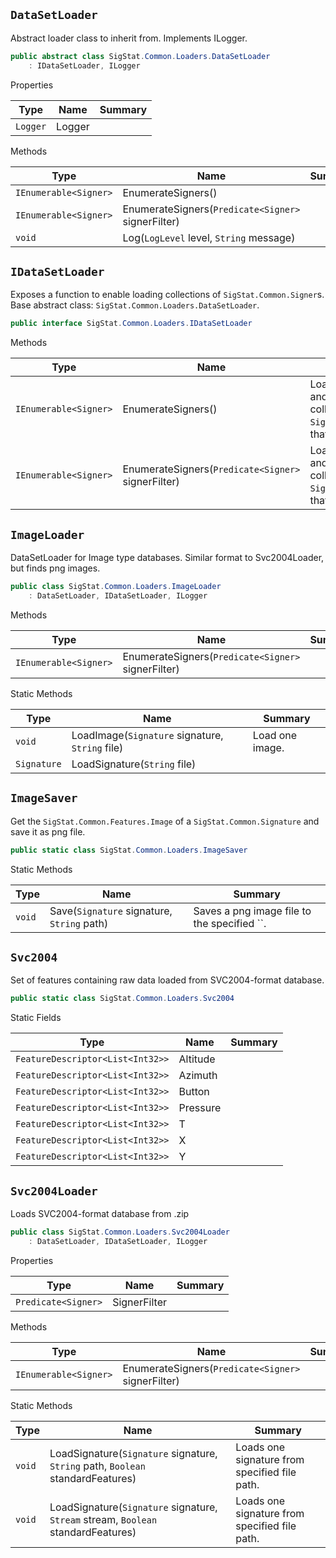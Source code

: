 ## `DataSetLoader`

Abstract loader class to inherit from. Implements ILogger.
```csharp
public abstract class SigStat.Common.Loaders.DataSetLoader
    : IDataSetLoader, ILogger

```

Properties

| Type | Name | Summary | 
| --- | --- | --- | 
| `Logger` | Logger |  | 


Methods

| Type | Name | Summary | 
| --- | --- | --- | 
| `IEnumerable<Signer>` | EnumerateSigners() |  | 
| `IEnumerable<Signer>` | EnumerateSigners(`Predicate<Signer>` signerFilter) |  | 
| `void` | Log(`LogLevel` level, `String` message) |  | 


## `IDataSetLoader`

Exposes a function to enable loading collections of `SigStat.Common.Signer`s.  Base abstract class: `SigStat.Common.Loaders.DataSetLoader`.
```csharp
public interface SigStat.Common.Loaders.IDataSetLoader

```

Methods

| Type | Name | Summary | 
| --- | --- | --- | 
| `IEnumerable<Signer>` | EnumerateSigners() | Loads the database and returns the collection of `SigStat.Common.Signer`s that match the ``. | 
| `IEnumerable<Signer>` | EnumerateSigners(`Predicate<Signer>` signerFilter) | Loads the database and returns the collection of `SigStat.Common.Signer`s that match the ``. | 


## `ImageLoader`

DataSetLoader for Image type databases.  Similar format to Svc2004Loader, but finds png images.
```csharp
public class SigStat.Common.Loaders.ImageLoader
    : DataSetLoader, IDataSetLoader, ILogger

```

Methods

| Type | Name | Summary | 
| --- | --- | --- | 
| `IEnumerable<Signer>` | EnumerateSigners(`Predicate<Signer>` signerFilter) |  | 


Static Methods

| Type | Name | Summary | 
| --- | --- | --- | 
| `void` | LoadImage(`Signature` signature, `String` file) | Load one image. | 
| `Signature` | LoadSignature(`String` file) |  | 


## `ImageSaver`

Get the `SigStat.Common.Features.Image` of a `SigStat.Common.Signature` and save it as png file.
```csharp
public static class SigStat.Common.Loaders.ImageSaver

```

Static Methods

| Type | Name | Summary | 
| --- | --- | --- | 
| `void` | Save(`Signature` signature, `String` path) | Saves a png image file to the specified ``. | 


## `Svc2004`

Set of features containing raw data loaded from SVC2004-format database.
```csharp
public static class SigStat.Common.Loaders.Svc2004

```

Static Fields

| Type | Name | Summary | 
| --- | --- | --- | 
| `FeatureDescriptor<List<Int32>>` | Altitude |  | 
| `FeatureDescriptor<List<Int32>>` | Azimuth |  | 
| `FeatureDescriptor<List<Int32>>` | Button |  | 
| `FeatureDescriptor<List<Int32>>` | Pressure |  | 
| `FeatureDescriptor<List<Int32>>` | T |  | 
| `FeatureDescriptor<List<Int32>>` | X |  | 
| `FeatureDescriptor<List<Int32>>` | Y |  | 


## `Svc2004Loader`

Loads SVC2004-format database from .zip
```csharp
public class SigStat.Common.Loaders.Svc2004Loader
    : DataSetLoader, IDataSetLoader, ILogger

```

Properties

| Type | Name | Summary | 
| --- | --- | --- | 
| `Predicate<Signer>` | SignerFilter |  | 


Methods

| Type | Name | Summary | 
| --- | --- | --- | 
| `IEnumerable<Signer>` | EnumerateSigners(`Predicate<Signer>` signerFilter) |  | 


Static Methods

| Type | Name | Summary | 
| --- | --- | --- | 
| `void` | LoadSignature(`Signature` signature, `String` path, `Boolean` standardFeatures) | Loads one signature from specified file path. | 
| `void` | LoadSignature(`Signature` signature, `Stream` stream, `Boolean` standardFeatures) | Loads one signature from specified file path. | 



